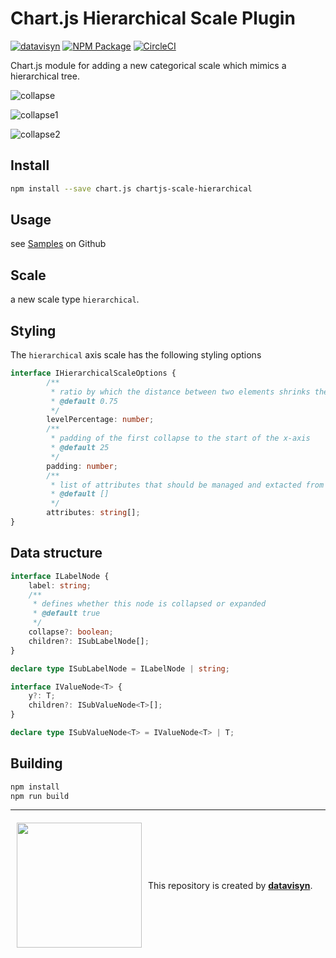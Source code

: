 # Chart.js Hierarchical Scale Plugin
[![datavisyn][datavisyn-image]][datavisyn-url] [![NPM Package][npm-image]][npm-url] [![CircleCI][circleci-image]][circleci-url]

Chart.js module for adding a new categorical scale which mimics a hierarchical tree.

![collapse](https://user-images.githubusercontent.com/4129778/41498041-683c5a6a-7163-11e8-87e7-bce88184a012.png)

![collapse1](https://user-images.githubusercontent.com/4129778/41498040-6817dcee-7163-11e8-8713-b7167602b6c3.png)

![collapse2](https://user-images.githubusercontent.com/4129778/41498039-67f6874c-7163-11e8-8336-4087c49ecb1c.png)

## Install
```bash
npm install --save chart.js chartjs-scale-hierarchical
```

## Usage
see [Samples](https://github.com/datavisyn/chartjs-scale-hierarchical/tree/master/samples) on Github

## Scale

a new scale type `hierarchical`.

## Styling

The `hierarchical` axis scale has the following styling options

```typescript
interface IHierarchicalScaleOptions {
		/**
		 * ratio by which the distance between two elements shrinks the higher the level of the tree is. i.e. two two level bars have a distance of 1. two nested one just 0.75
		 * @default 0.75
		 */
		levelPercentage: number;
		/**
		 * padding of the first collapse to the start of the x-axis
		 * @default 25
		 */
		padding: number;
		/**
		 * list of attributes that should be managed and extacted from the tree datastrutures such as `backgroundColor` for coloring individual bars
		 * @default []
		 */
		attributes: string[];
}
```

## Data structure


```typescript
interface ILabelNode {
	label: string;
	/**
	 * defines whether this node is collapsed or expanded
	 * @default true
	 */
	collapse?: boolean;
	children?: ISubLabelNode[];
}

declare type ISubLabelNode = ILabelNode | string;

interface IValueNode<T> {
	y?: T;
	children?: ISubValueNode<T>[];
}

declare type ISubValueNode<T> = IValueNode<T> | T;
```


## Building

```sh
npm install
npm run build
```


***

<div style="display:flex;align-items:center">
<a href="http://datavisyn.io"><img src="https://user-images.githubusercontent.com/5220584/35052732-9efb1de2-fba8-11e7-91fd-8e80216c0dc3.png" align="left" width="200px" hspace="10" vspace="6"></a>
This repository is created by&nbsp;<strong><a href="http://datavisyn.io">datavisyn</a></strong>.
</div>


[datavisyn-image]: https://img.shields.io/badge/datavisyn-io-black.svg
[datavisyn-url]: http://datavisyn.io
[npm-image]: https://badge.fury.io/js/chartjs-scale-hierarchical.svg
[npm-url]: https://npmjs.org/package/chartjs-scale-hierarchical
[circleci-image]: https://circleci.com/gh/datavisyn/chartjs-scale-hierarchical.svg?style=shield
[circleci-url]: https://circleci.com/gh/datavisyn/chartjs-scale-hierarchical


